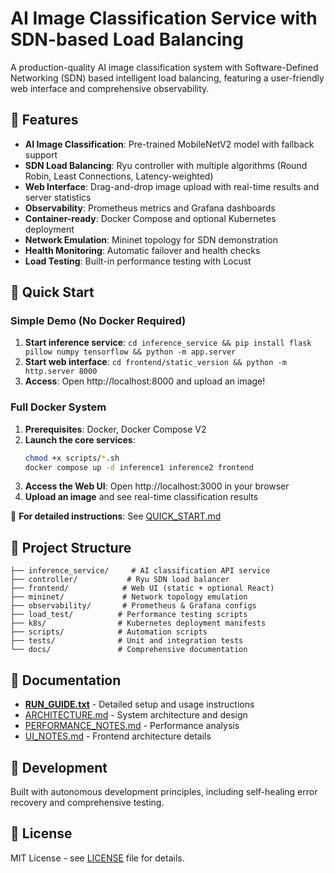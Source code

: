 # AI Image Classification Service with SDN-based Load Balancing

A production-quality AI image classification system with Software-Defined Networking (SDN) based intelligent load balancing, featuring a user-friendly web interface and comprehensive observability.

## 🌟 Features

- **AI Image Classification**: Pre-trained MobileNetV2 model with fallback support
- **SDN Load Balancing**: Ryu controller with multiple algorithms (Round Robin, Least Connections, Latency-weighted)
- **Web Interface**: Drag-and-drop image upload with real-time results and server statistics
- **Observability**: Prometheus metrics and Grafana dashboards
- **Container-ready**: Docker Compose and optional Kubernetes deployment
- **Network Emulation**: Mininet topology for SDN demonstration
- **Health Monitoring**: Automatic failover and health checks
- **Load Testing**: Built-in performance testing with Locust

## 🚀 Quick Start

### Simple Demo (No Docker Required)
1. **Start inference service**: `cd inference_service && pip install flask pillow numpy tensorflow && python -m app.server`
2. **Start web interface**: `cd frontend/static_version && python -m http.server 8000`  
3. **Access**: Open http://localhost:8000 and upload an image!

### Full Docker System
1. **Prerequisites**: Docker, Docker Compose V2
2. **Launch the core services**:
   ```bash
   chmod +x scripts/*.sh
   docker compose up -d inference1 inference2 frontend
   ```
3. **Access the Web UI**: Open http://localhost:3000 in your browser
4. **Upload an image** and see real-time classification results

📖 **For detailed instructions**: See [QUICK_START.md](QUICK_START.md)

## 📁 Project Structure

```
├── inference_service/     # AI classification API service
├── controller/           # Ryu SDN load balancer
├── frontend/            # Web UI (static + optional React)
├── mininet/             # Network topology emulation
├── observability/       # Prometheus & Grafana configs
├── load_test/          # Performance testing scripts
├── k8s/                # Kubernetes deployment manifests
├── scripts/            # Automation scripts
├── tests/              # Unit and integration tests
└── docs/               # Comprehensive documentation
```

## 📖 Documentation

- [**RUN_GUIDE.txt**](docs/RUN_GUIDE.txt) - Detailed setup and usage instructions
- [ARCHITECTURE.md](docs/ARCHITECTURE.md) - System architecture and design
- [PERFORMANCE_NOTES.md](docs/PERFORMANCE_NOTES.md) - Performance analysis
- [UI_NOTES.md](docs/UI_NOTES.md) - Frontend architecture details

## 🔧 Development

Built with autonomous development principles, including self-healing error recovery and comprehensive testing.

## 📄 License

MIT License - see [LICENSE](LICENSE) file for details.